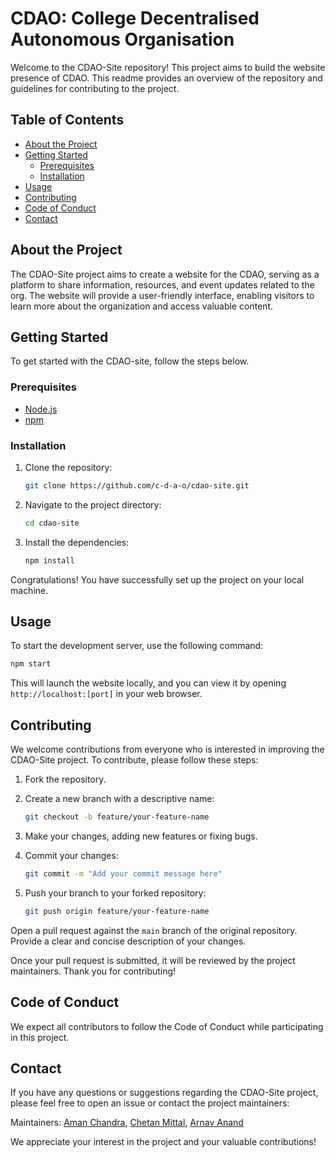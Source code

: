 # CDAO: College Decentralised Autonomous Organisation

Welcome to the CDAO-Site repository! This project aims to build the website presence of CDAO. This readme provides an overview of the repository and guidelines for contributing to the project.

## Table of Contents

- [About the Project](#about-the-project)
- [Getting Started](#getting-started)
  - [Prerequisites](#prerequisites)
  - [Installation](#installation)
- [Usage](#usage)
- [Contributing](#contributing)
- [Code of Conduct](#code-of-conduct)
- [Contact](#contact)

## About the Project

The CDAO-Site project aims to create a website for the CDAO, serving as a platform to share information, resources, and event updates related to the org. The website will provide a user-friendly interface, enabling visitors to learn more about the organization and access valuable content.

## Getting Started

To get started with the CDAO-site, follow the steps below.

### Prerequisites

- [Node.js](https://nodejs.org/)
- [npm](https://www.npmjs.com/)

### Installation

1. Clone the repository:

   ```bash
   git clone https://github.com/c-d-a-o/cdao-site.git
   ```
2. Navigate to the project directory:

   ```bash
   cd cdao-site
   ```
3. Install the dependencies:

   ```bash
   npm install
   ```
Congratulations! You have successfully set up the project on your local machine.
   
## Usage

To start the development server, use the following command:

```bash
npm start
```
This will launch the website locally, and you can view it by opening `http://localhost:[port]` in your web browser.

## Contributing

We welcome contributions from everyone who is interested in improving the CDAO-Site project. To contribute, please follow these steps:

1. Fork the repository.

2. Create a new branch with a descriptive name:

   ```bash
   git checkout -b feature/your-feature-name
   ```
3. Make your changes, adding new features or fixing bugs.

4. Commit your changes:

   ```bash
   git commit -m "Add your commit message here"
   ```

5. Push your branch to your forked repository:

   ```bash
   git push origin feature/your-feature-name
   ```
Open a pull request against the `main` branch of the original repository. Provide a clear and concise description of your changes.

Once your pull request is submitted, it will be reviewed by the project maintainers. Thank you for contributing!

## Code of Conduct
We expect all contributors to follow the Code of Conduct while participating in this project.

## Contact
If you have any questions or suggestions regarding the CDAO-Site project, please feel free to open an issue or contact the project maintainers:

Maintainers: 
      [Aman Chandra](https://github.com/acdevs), 
      [Chetan Mittal](https://github.com/ichetanmittal), 
      [Arnav Anand](https://github.com/capy-on-caffeine)
      
We appreciate your interest in the project and your valuable contributions!

